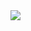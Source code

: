 <img src="https://img.shields.io/badge/rabbitmq-FF6600?style=for-the-badge&logo=rabbitmq&logoColor=white">
